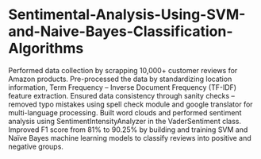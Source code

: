 # Sentimental-Analysis-Using-SVM-and-Naive-Bayes-Classification-Algorithms
Performed data collection by scrapping 10,000+ customer reviews for Amazon products.
Pre-processed the data by standardizing location information, Term Frequency – Inverse Document Frequency (TF-IDF) feature extraction.
Ensured data consistency through sanity checks – removed typo mistakes using spell check module and google translator for multi-language processing.
Built word clouds and performed sentiment analysis using SentimentIntensityAnalyzer in the VaderSentiment class. 
Improved F1 score from 81% to 90.25% by building and training SVM and Naïve Bayes machine learning models to classify reviews into positive and negative groups.
